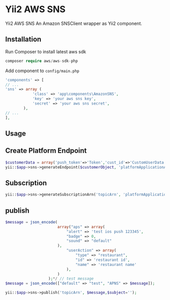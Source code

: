 # Yii2 AWS SNS
Yii2 AWS SNS
An Amazon SNSClient wrapper as Yii2 component.

## Installation
Run Composer to install latest aws sdk
```php
composer require aws/aws-sdk-php
```

Add component to `config/main.php`
```php
'components' => [
// ...
'sns' => array (
            'class' => 'app\components\AmazonSNS',
            'key' => 'your aws sns key',
            'secret' => 'your aws sns secret',
        ),
// ...        
],        
```
## Usage

## Create Platform Endpoint
```php
$customerData = array('push_token'=>'Token','cust_id'=>'CustomUserData');
yii::$app->sns->generateEndpoint($customerObject, 'platformApplicationArn');
```

## Subscription
```php
yii::$app->sns->generateSubscriptionArn('topicArn', 'platformApplicationArn');
```

## publish
```php
$message = json_encode(
                       array("aps" => array(
                           "alert" => 'test ios push 123345',
                           "badge" => 0,
                           "sound" => "default"
                       ),
                           "userAction" => array(
                               "type" => "restaurant",
                               "id" => 'restaurant id',
                               "name" => 'restaurant name'
                           ),
                       )
                   );*/ // test message
$message = json_encode(["default" => "test", "APNS" => $message]);

yii::$app->sns->publish('topicArn', $message,$subject='');
```

